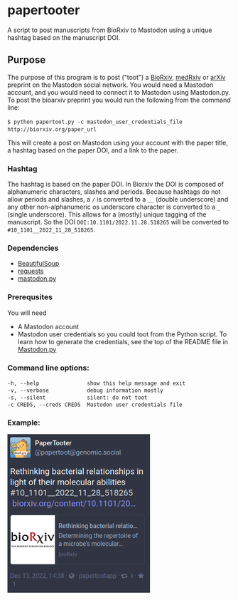 # papertooter
A script to post manuscripts from BioRxiv to Mastodon using a unique hashtag based on the manuscript DOI.

## Purpose

The purpose of this program is to post ("toot") a [BioRxiv](https://www.biorxiv.org/),
[medRxiv](https://www.medrxiv.org) or [arXiv](https://arxiv.org) preprint on the Mastodon social network.
You would need a Mastodon account, and you would need to connect it to Mastodon using Mastodon.py. To post
the bioarxiv preprint you would run the following from the command line:

`$ python papertoot.py -c mastodon_user_credentials_file http://biorxiv.org/paper_url `

This will create a post on Mastodon using your account with the paper title, a hashtag based on the paper
DOI, and a link to the paper. 

### Hashtag

The hashtag is based on the paper DOI. In Biorxiv the DOI is composed of alphanumeric characters, slashes
and periods. Because hashtags do not allow periods and slashes, a `/` is converted to a `__` (double
underscore) and any other non-alphanumeric os underscore character is converted to a `_` (single
underscore). This allows for a (mostly) unique tagging of the manuscript. So the DOI `DOI:10.1101/2022.11.28.518265`
will be converted to `#10_1101__2022_11_28_518265`.


### Dependencies
 + [BeautifulSoup](https://www.crummy.com/software/BeautifulSoup/)
 + [requests](https://requests.readthedocs.io/en/latest/)
 + [mastodon.py](https://github.com/halcy/Mastodon.py)
 
### Prerequsites
You will need 
 + A Mastodon account
 + Mastodon user credentials so you could toot from the Python script. To learn how to generate the
   credentials, see the top of the README file in [Mastodon.py](https://github.com/halcy/Mastodon.py)
 
 
### Command line options:

```
-h, --help               show this help message and exit
-v, --verbose            debug information mostly
-s, --silent             silent: do not toot
-c CREDS, --creds CREDS  Mastodon user credentials file

```


### Example:

![Toot](mytoot.png)



